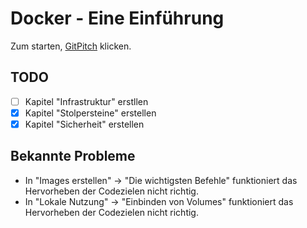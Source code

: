 # Docker - Eine Einführung

Zum starten, [GitPitch](https://gitpitch.com/nilsramsperger/vortrag-docker) klicken.

## TODO

* [ ] Kapitel "Infrastruktur" erstllen
* [x] Kapitel "Stolpersteine" erstellen
* [x] Kapitel "Sicherheit" erstellen

## Bekannte Probleme

* In "Images erstellen" -> "Die wichtigsten Befehle" funktioniert das Hervorheben der Codezielen nicht richtig.
* In "Lokale Nutzung" -> "Einbinden von Volumes" funktioniert das Hervorheben der Codezielen nicht richtig.